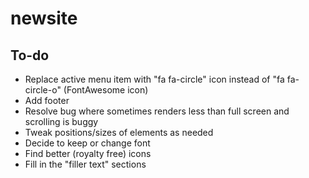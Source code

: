# newsite

## To-do
* Replace active menu item with "fa fa-circle" icon instead of "fa fa-circle-o" (FontAwesome icon)
* Add footer
* Resolve bug where sometimes renders less than full screen and scrolling is buggy
* Tweak positions/sizes of elements as needed
* Decide to keep or change font
* Find better (royalty free) icons
* Fill in the "filler text" sections
